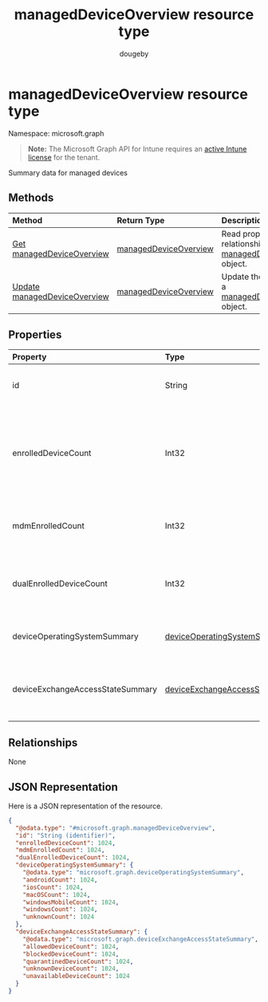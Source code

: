 ﻿---
title: "managedDeviceOverview resource type"
description: "Summary data for managed devices"
author: "dougeby"
localization_priority: Normal
ms.prod: "intune"
doc_type: resourcePageType
---

# managedDeviceOverview resource type

Namespace: microsoft.graph

> **Note:** The Microsoft Graph API for Intune requires an [active Intune license](https://go.microsoft.com/fwlink/?linkid=839381) for the tenant.

Summary data for managed devices

## Methods

| Method                                                                                | Return Type                                                                   | Description                                                                                                                    |
| :------------------------------------------------------------------------------------ | :---------------------------------------------------------------------------- | :----------------------------------------------------------------------------------------------------------------------------- |
| [Get managedDeviceOverview](../api/intune-devices-manageddeviceoverview-get.md)       | [managedDeviceOverview](../resources/intune-devices-manageddeviceoverview.md) | Read properties and relationships of the [managedDeviceOverview](../resources/intune-devices-manageddeviceoverview.md) object. |
| [Update managedDeviceOverview](../api/intune-devices-manageddeviceoverview-update.md) | [managedDeviceOverview](../resources/intune-devices-manageddeviceoverview.md) | Update the properties of a [managedDeviceOverview](../resources/intune-devices-manageddeviceoverview.md) object.               |

## Properties

| Property                         | Type                                                                                                | Description                                                                          |
| :------------------------------- | :-------------------------------------------------------------------------------------------------- | :----------------------------------------------------------------------------------- |
| id                               | String                                                                                              | Unique Identifier for the summary                                                    |
| enrolledDeviceCount              | Int32                                                                                               | Total enrolled device count. Does not include PC devices managed via Intune PC Agent |
| mdmEnrolledCount                 | Int32                                                                                               | The number of devices enrolled in MDM                                                |
| dualEnrolledDeviceCount          | Int32                                                                                               | The number of devices enrolled in both MDM and EAS                                   |
| deviceOperatingSystemSummary     | [deviceOperatingSystemSummary](../resources/intune-devices-deviceoperatingsystemsummary.md)         | Device operating system summary.                                                     |
| deviceExchangeAccessStateSummary | [deviceExchangeAccessStateSummary](../resources/intune-devices-deviceexchangeaccessstatesummary.md) | Distribution of Exchange Access State in Intune                                      |

## Relationships

None

## JSON Representation

Here is a JSON representation of the resource.

<!-- {
  "blockType": "resource",
  "keyProperty": "id",
  "@odata.type": "microsoft.graph.managedDeviceOverview"
}
-->

```json
{
  "@odata.type": "#microsoft.graph.managedDeviceOverview",
  "id": "String (identifier)",
  "enrolledDeviceCount": 1024,
  "mdmEnrolledCount": 1024,
  "dualEnrolledDeviceCount": 1024,
  "deviceOperatingSystemSummary": {
    "@odata.type": "microsoft.graph.deviceOperatingSystemSummary",
    "androidCount": 1024,
    "iosCount": 1024,
    "macOSCount": 1024,
    "windowsMobileCount": 1024,
    "windowsCount": 1024,
    "unknownCount": 1024
  },
  "deviceExchangeAccessStateSummary": {
    "@odata.type": "microsoft.graph.deviceExchangeAccessStateSummary",
    "allowedDeviceCount": 1024,
    "blockedDeviceCount": 1024,
    "quarantinedDeviceCount": 1024,
    "unknownDeviceCount": 1024,
    "unavailableDeviceCount": 1024
  }
}
```
